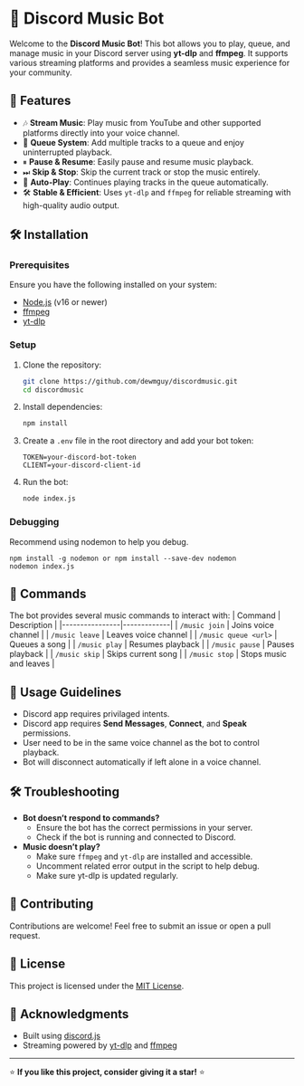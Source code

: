 # 🎵 Discord Music Bot

Welcome to the **Discord Music Bot**! This bot allows you to play, queue, and manage music in your Discord server using **yt-dlp** and **ffmpeg**. It supports various streaming platforms and provides a seamless music experience for your community.

## 🚀 Features
- 🎶 **Stream Music**: Play music from YouTube and other supported platforms directly into your voice channel.
- 📜 **Queue System**: Add multiple tracks to a queue and enjoy uninterrupted playback.
- ⏸ **Pause & Resume**: Easily pause and resume music playback.
- ⏭ **Skip & Stop**: Skip the current track or stop the music entirely.
- 🔄 **Auto-Play**: Continues playing tracks in the queue automatically.
- 🛠 **Stable & Efficient**: Uses `yt-dlp` and `ffmpeg` for reliable streaming with high-quality audio output.

## 🛠 Installation
### Prerequisites
Ensure you have the following installed on your system:
- [Node.js](https://nodejs.org/) (v16 or newer)
- [ffmpeg](https://ffmpeg.org/)
- [yt-dlp](https://github.com/yt-dlp/yt-dlp)

### Setup
1. Clone the repository:
   ```sh
   git clone https://github.com/dewmguy/discordmusic.git
   cd discordmusic
   ```
2. Install dependencies:
   ```sh
   npm install
   ```
3. Create a `.env` file in the root directory and add your bot token:
   ```env
   TOKEN=your-discord-bot-token
   CLIENT=your-discord-client-id
   ```
4. Run the bot:
   ```sh
   node index.js
   ```

### Debugging

Recommend using nodemon to help you debug.
```
npm install -g nodemon or npm install --save-dev nodemon
nodemon index.js
```

## 🔧 Commands
The bot provides several music commands to interact with:
| Command         | Description |
|----------------|-------------|
| `/music join`  | Joins voice channel |
| `/music leave` | Leaves voice channel |
| `/music queue <url>` | Queues a song |
| `/music play`  | Resumes playback |
| `/music pause` | Pauses playback |
| `/music skip`  | Skips current song |
| `/music stop`  | Stops music and leaves |

## 📜 Usage Guidelines
- Discord app requires privilaged intents.
- Discord app requires **Send Messages**, **Connect**, and **Speak** permissions.
- User need to be in the same voice channel as the bot to control playback.
- Bot will disconnect automatically if left alone in a voice channel.

## 🛠 Troubleshooting
- **Bot doesn’t respond to commands?**
  - Ensure the bot has the correct permissions in your server.
  - Check if the bot is running and connected to Discord.
- **Music doesn’t play?**
  - Make sure `ffmpeg` and `yt-dlp` are installed and accessible.
  - Uncomment related error output in the script to help debug.
  - Make sure yt-dlp is updated regularly.

## 🎤 Contributing
Contributions are welcome! Feel free to submit an issue or open a pull request.

## 📜 License
This project is licensed under the [MIT License](LICENSE).

## 🎉 Acknowledgments
- Built using [discord.js](https://discord.js.org/)
- Streaming powered by [yt-dlp](https://github.com/yt-dlp/yt-dlp) and [ffmpeg](https://ffmpeg.org/)

---
⭐ **If you like this project, consider giving it a star!** ⭐
